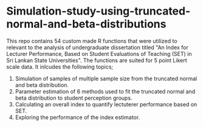# Simulation-study-using-truncated-normal-and-beta-distributions
This repo contains 54 custom made R functions that were utilized to relevant to the analysis of undergraduate dissertation titled "An Index for Lecturer Performance, Based on Student Evaluations of Teaching (SET) in Sri Lankan State Universities". The functions are suited for 5 point Likert scale data. It inlcudes the following topics;
1. Simulation of samples of multiple sample size from the truncated normal and beta distribution.
2. Parameter estimation of 6 methods used to fit the truncated normal and beta distribution to student perception groups.
3. Calculating an overall index to quantify lectuterer performance based on SET.
4. Exploring the performance of the index estimator.

